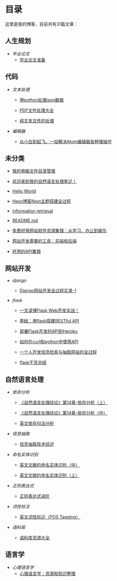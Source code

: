 # 目录
这里是我的博客，目前共有31篇文章：
## 人生规划
- _毕业论文_
	- [毕业论文准备](https://github.com/MissFreak/writings/blob/main/graduation-thesis.md)

## 代码
- _文本处理_
	- [用python处理json数据](https://github.com/MissFreak/writings/blob/main/json.md)

	- [PDF文件处理大全](https://github.com/MissFreak/writings/blob/main/pdf.md)

	- [纯文本文件的处理](https://github.com/MissFreak/writings/blob/main/txt.md)

- _编辑器_
	- [从小白到起飞，一站解决Atom编辑器各种骚操作](https://github.com/MissFreak/writings/blob/main/atom.md)

## 未分类
- [我的电脑文件目录管理](https://github.com/MissFreak/writings/blob/main/content.md)

- [欢迎来到我的自然语言处理笔记！](https://github.com/MissFreak/writings/blob/main/cover-page.md)

- [Hello World](https://github.com/MissFreak/writings/blob/main/hello-world.md)

- [Hexo博客Next主题搭建全过程](https://github.com/MissFreak/writings/blob/main/hexo-next.md)

- [information retrieval](https://github.com/MissFreak/writings/blob/main/information-retrieval.md)

- [README.md](https://github.com/MissFreak/writings/blob/main/README.md)

- [免费好用网站软件资源集锦：从学习、办公到娱乐](https://github.com/MissFreak/writings/blob/main/resources.md)

- [网站开发需要的工具：前端和后端](https://github.com/MissFreak/writings/blob/main/web-dev-all.md)

- [好用的API集锦](https://github.com/MissFreak/writings/blob/main/wiki-api.md)

## 网站开发
- _django_
	- [Django网站开发全过程实录-1](https://github.com/MissFreak/writings/blob/main/django-1.md)

- _flask_
	- [一文读懂Flask Web开发实战！](https://github.com/MissFreak/writings/blob/main/flask-2.md)

	- [基础：用flask搭建RESTful API](https://github.com/MissFreak/writings/blob/main/flask-api-1.md)

	- [部署Flask开发的API到Heroku](https://github.com/MissFreak/writings/blob/main/flask-api-2.md)

	- [如何在curl和python中使用API](https://github.com/MissFreak/writings/blob/main/flask-api-3.md)

	- [一个人开发信息检索与抽取网站的全过程](https://github.com/MissFreak/writings/blob/main/flask-web.md)

	- [flask干货总结](https://github.com/MissFreak/writings/blob/main/flask.md)

## 自然语言处理
- _依存分析_
	- [《自然语言处理综论》第14章-依存分析（上）](https://github.com/MissFreak/writings/blob/main/dependency-parsing-2.md)

	- [《自然语言处理综论》第14章-依存分析（中）](https://github.com/MissFreak/writings/blob/main/dependency-parsing-3.md)

	- [英文依存句法分析](https://github.com/MissFreak/writings/blob/main/dependency-parsing.md)

- _信息抽取_
	- [信息抽取技术综述](https://github.com/MissFreak/writings/blob/main/information-retrieval-1.md)

- _命名实体识别_
	- [英文文献的命名实体识别（中）](https://github.com/MissFreak/writings/blob/main/named-entity-recognition-2.md)

	- [英文文献的命名实体识别（上）](https://github.com/MissFreak/writings/blob/main/named-entity-recognition.md)

- _正则表达式_
	- [正则表达式进阶](https://github.com/MissFreak/writings/blob/main/regex-1.md)

- _词性标注_
	- [英文词性标记（POS Tagging）](https://github.com/MissFreak/writings/blob/main/pos-tagging.md)

- _语料库_
	- [语料库资源大全](https://github.com/MissFreak/writings/blob/main/corpus.md)

## 语言学
- _心理语言学_
	- [心理语言学：资源和知识整理](https://github.com/MissFreak/writings/blob/main/psycho-linguistics.md)

